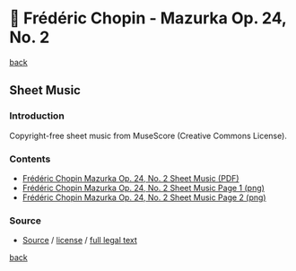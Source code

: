 🎼 Frédéric Chopin - Mazurka Op. 24, No. 2
===========================================

[back](../README.md)

Sheet Music
-----------

### Introduction

Copyright-free sheet music from MuseScore (Creative Commons License).  

### Contents

- [Frédéric Chopin Mazurka Op. 24, No. 2 Sheet Music (PDF)](chopin-mazurka-op-24-no-2-sheet-music.pdf)
- [Frédéric Chopin Mazurka Op. 24, No. 2 Sheet Music Page 1 (png)](chopin-mazurka-op-24-no-2-sheet-music-scanned-page-1.png)
- [Frédéric Chopin Mazurka Op. 24, No. 2 Sheet Music Page 2 (png)](chopin-mazurka-op-24-no-2-sheet-music-scanned-page-2.png)

### Source

- <a target="_blank" rel="noopener noreferrer" href="https://musescore.com/partalopoulos_dimitrios/mazurka-opus-24-no-2-fr-d-ric-chopin">Source</a> / <a target="_blank" rel="noopener noreferrer" href="https://creativecommons.org/publicdomain/zero/1.0/">license</a> / <a target="_blank" rel="noopener noreferrer" href="https://creativecommons.org/publicdomain/zero/1.0/legalcode">full legal text</a>

[back](../README.md)
